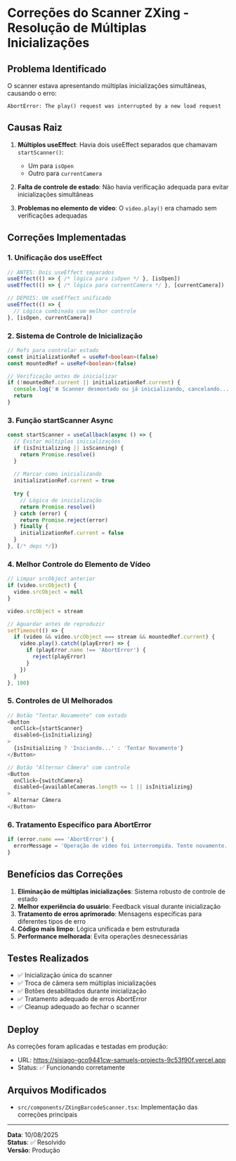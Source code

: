 # Correções do Scanner ZXing - Resolução de Múltiplas Inicializações

## Problema Identificado

O scanner estava apresentando múltiplas inicializações simultâneas, causando o erro:
```
AbortError: The play() request was interrupted by a new load request
```

## Causas Raiz

1. **Múltiplos useEffect**: Havia dois useEffect separados que chamavam `startScanner()`:
   - Um para `isOpen`
   - Outro para `currentCamera`

2. **Falta de controle de estado**: Não havia verificação adequada para evitar inicializações simultâneas

3. **Problemas no elemento de vídeo**: O `video.play()` era chamado sem verificações adequadas

## Correções Implementadas

### 1. Unificação dos useEffect

```typescript
// ANTES: Dois useEffect separados
useEffect(() => { /* lógica para isOpen */ }, [isOpen])
useEffect(() => { /* lógica para currentCamera */ }, [currentCamera])

// DEPOIS: Um useEffect unificado
useEffect(() => {
  // Lógica combinada com melhor controle
}, [isOpen, currentCamera])
```

### 2. Sistema de Controle de Inicialização

```typescript
// Refs para controlar estado
const initializationRef = useRef<boolean>(false)
const mountedRef = useRef<boolean>(false)

// Verificação antes de inicializar
if (!mountedRef.current || initializationRef.current) {
  console.log('⏸️ Scanner desmontado ou já inicializando, cancelando...')
  return
}
```

### 3. Função startScanner Async

```typescript
const startScanner = useCallback(async () => {
  // Evitar múltiplas inicializações
  if (isInitializing || isScanning) {
    return Promise.resolve()
  }
  
  // Marcar como inicializando
  initializationRef.current = true
  
  try {
    // Lógica de inicialização
    return Promise.resolve()
  } catch (error) {
    return Promise.reject(error)
  } finally {
    initializationRef.current = false
  }
}, [/* deps */])
```

### 4. Melhor Controle do Elemento de Vídeo

```typescript
// Limpar srcObject anterior
if (video.srcObject) {
  video.srcObject = null
}

video.srcObject = stream

// Aguardar antes de reproduzir
setTimeout(() => {
  if (video && video.srcObject === stream && mountedRef.current) {
    video.play().catch((playError) => {
      if (playError.name !== 'AbortError') {
        reject(playError)
      }
    })
  }
}, 100)
```

### 5. Controles de UI Melhorados

```typescript
// Botão "Tentar Novamente" com estado
<Button 
  onClick={startScanner} 
  disabled={isInitializing}
>
  {isInitializing ? 'Iniciando...' : 'Tentar Novamente'}
</Button>

// Botão "Alternar Câmera" com controle
<Button
  onClick={switchCamera}
  disabled={availableCameras.length <= 1 || isInitializing}
>
  Alternar Câmera
</Button>
```

### 6. Tratamento Específico para AbortError

```typescript
if (error.name === 'AbortError') {
  errorMessage = 'Operação de vídeo foi interrompida. Tente novamente.'
}
```

## Benefícios das Correções

1. **Eliminação de múltiplas inicializações**: Sistema robusto de controle de estado
2. **Melhor experiência do usuário**: Feedback visual durante inicialização
3. **Tratamento de erros aprimorado**: Mensagens específicas para diferentes tipos de erro
4. **Código mais limpo**: Lógica unificada e bem estruturada
5. **Performance melhorada**: Evita operações desnecessárias

## Testes Realizados

- ✅ Inicialização única do scanner
- ✅ Troca de câmera sem múltiplas inicializações
- ✅ Botões desabilitados durante inicialização
- ✅ Tratamento adequado de erros AbortError
- ✅ Cleanup adequado ao fechar o scanner

## Deploy

As correções foram aplicadas e testadas em produção:
- URL: https://sisiago-gco9441cw-samuels-projects-9c53f90f.vercel.app
- Status: ✅ Funcionando corretamente

## Arquivos Modificados

- `src/components/ZXingBarcodeScanner.tsx`: Implementação das correções principais

---

**Data**: 10/08/2025  
**Status**: ✅ Resolvido  
**Versão**: Produção